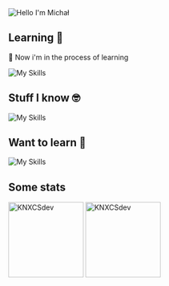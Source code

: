 <img alt="Hello I'm Michał" align="center" src="https://readme-typing-svg.demolab.com?font=Fira+Code&size=19&pause=1000&color=blue&center=false&vCenter=true&width=435&lines=Hello+I'm+Michał">

## Learning 📖

<div display:flex;'>
  
📢 Now i'm in the process of learning 

![My Skills](https://skillicons.dev/icons?i=react,tailwind,nextjs)

</div>

## Stuff I know 🤓

![My Skills](https://skillicons.dev/icons?i=git,html,github,npm,css,scss,javascript)

## Want to learn 🧠

![My Skills](https://skillicons.dev/icons?i=react,docker,typescript,nodejs,nextjs,tailwind)

## Some stats

<span>
<img  height="150px" src="https://github-readme-stats.vercel.app/api/top-langs?username=KNXCSdev&show_icons=true&locale=en&layout=compact&theme=transparent" alt="KNXCSdev" /> 
</span>
<span>
<img height="150px" src="https://github-readme-stats.vercel.app/api?username=KNXCSdev&show_icons=true&locale=en&theme=transparent" alt="KNXCSdev" />
</span>


